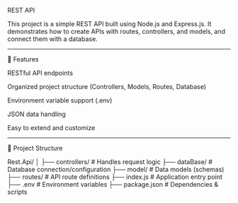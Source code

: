 REST API

This project is a simple REST API built using Node.js and Express.js.
It demonstrates how to create APIs with routes, controllers, and models, and connect them with a database.


---

🚀 Features

RESTful API endpoints

Organized project structure (Controllers, Models, Routes, Database)

Environment variable support (.env)

JSON data handling

Easy to extend and customize



---

📂 Project Structure

Rest.Api/
│
├── controllers/     # Handles request logic
├── dataBase/        # Database connection/configuration
├── model/           # Data models (schemas)
├── routes/          # API route definitions
├── index.js         # Application entry point
├── .env             # Environment variables
├── package.json     # Dependencies & scripts

